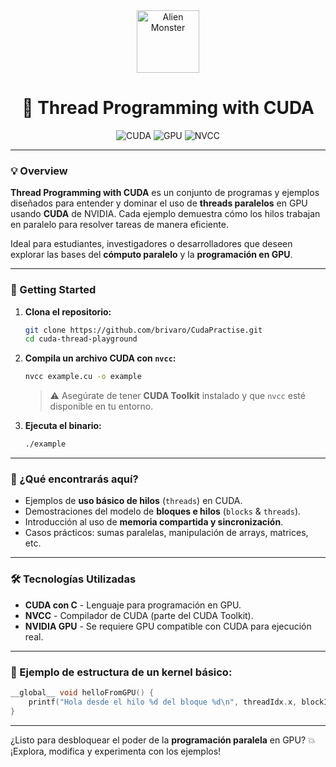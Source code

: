 <div align="center">
  <img src="https://raw.githubusercontent.com/Tarikul-Islam-Anik/Telegram-Animated-Emojis/main/Smileys/Alien%20Monster.webp" alt="Alien Monster" width="100" height="100" />

  <h1>🧵 Thread Programming with CUDA</h1>

  <p>
    <img src="https://img.shields.io/badge/CUDA-12.x-green" alt="CUDA">
    <img src="https://img.shields.io/badge/NVIDIA-GPU-yellow" alt="GPU">
    <img src="https://img.shields.io/badge/nvcc-Compiler-blue" alt="NVCC">
  </p>
</div>

---

### 💡 Overview
**Thread Programming with CUDA** es un conjunto de programas y ejemplos diseñados para entender y dominar el uso de **threads paralelos** en GPU usando **CUDA** de NVIDIA. Cada ejemplo demuestra cómo los hilos trabajan en paralelo para resolver tareas de manera eficiente.

Ideal para estudiantes, investigadores o desarrolladores que deseen explorar las bases del **cómputo paralelo** y la **programación en GPU**.

---

### 🚀 Getting Started

1. **Clona el repositorio:**
   ```bash
   git clone https://github.com/brivaro/CudaPractise.git
   cd cuda-thread-playground
   ```

2. **Compila un archivo CUDA con `nvcc`:**
   ```bash
   nvcc example.cu -o example
   ```

   > ⚠️ Asegúrate de tener **CUDA Toolkit** instalado y que `nvcc` esté disponible en tu entorno.

3. **Ejecuta el binario:**
   ```bash
   ./example
   ```

---

### 🧠 ¿Qué encontrarás aquí?

- Ejemplos de **uso básico de hilos** (`threads`) en CUDA.  
- Demostraciones del modelo de **bloques e hilos** (`blocks` & `threads`).  
- Introducción al uso de **memoria compartida y sincronización**.  
- Casos prácticos: sumas paralelas, manipulación de arrays, matrices, etc.  

---

### 🛠 Tecnologías Utilizadas

- **CUDA con C** - Lenguaje para programación en GPU.  
- **NVCC** - Compilador de CUDA (parte del CUDA Toolkit).  
- **NVIDIA GPU** - Se requiere GPU compatible con CUDA para ejecución real.  

---

### 📌 Ejemplo de estructura de un kernel básico:

```cpp
__global__ void helloFromGPU() {
    printf("Hola desde el hilo %d del bloque %d\n", threadIdx.x, blockIdx.x);
}
```

---

¿Listo para desbloquear el poder de la **programación paralela** en GPU? 💥  
¡Explora, modifica y experimenta con los ejemplos!